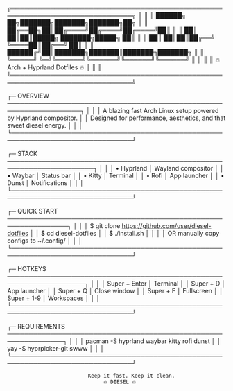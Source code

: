 ╔══════════════════════════════════════════════════════════════════════════════╗
║                                                                              ║
║    ██████╗ ██╗███████╗███████╗███████╗██╗                                   ║
║    ██╔══██╗██║██╔════╝██╔════╝██╔════╝██║                                   ║
║    ██║  ██║██║█████╗  ███████╗█████╗  ██║                                   ║
║    ██║  ██║██║██╔══╝  ╚════██║██╔══╝  ██║                                   ║
║    ██████╔╝██║███████╗███████║███████╗███████╗                              ║
║    ╚═════╝ ╚═╝╚══════╝╚══════╝╚══════╝╚══════╝                              ║
║                                                                              ║
║                    🔥 Arch + Hyprland Dotfiles 🔥                          ║
║                                                                              ║
╚══════════════════════════════════════════════════════════════════════════════╝

┌─ OVERVIEW ───────────────────────────────────────────────────────────────────┐
│                                                                              │
│  A blazing fast Arch Linux setup powered by Hyprland compositor.            │
│  Designed for performance, aesthetics, and that sweet diesel energy.        │
│                                                                              │
└──────────────────────────────────────────────────────────────────────────────┘

┌─ STACK ──────────────────────────────────────────────────────────────────────┐
│                                                                              │
│  • Hyprland      │ Wayland compositor                                       │
│  • Waybar        │ Status bar                                               │
│  • Kitty         │ Terminal                                                 │
│  • Rofi          │ App launcher                                             │
│  • Dunst         │ Notifications                                            │
│                                                                              │
└──────────────────────────────────────────────────────────────────────────────┘

┌─ QUICK START ────────────────────────────────────────────────────────────────┐
│                                                                              │
│  $ git clone https://github.com/user/diesel-dotfiles                        │
│  $ cd diesel-dotfiles                                                       │
│  $ ./install.sh                                                             │
│                                                                              │
│  OR manually copy configs to ~/.config/                                     │
│                                                                              │
└──────────────────────────────────────────────────────────────────────────────┘

┌─ HOTKEYS ────────────────────────────────────────────────────────────────────┐
│                                                                              │
│  Super + Enter    │ Terminal                                                │
│  Super + D        │ App launcher                                            │
│  Super + Q        │ Close window                                            │
│  Super + F        │ Fullscreen                                              │
│  Super + 1-9      │ Workspaces                                              │
│                                                                              │
└──────────────────────────────────────────────────────────────────────────────┘

┌─ REQUIREMENTS ───────────────────────────────────────────────────────────────┐
│                                                                              │
│  pacman -S hyprland waybar kitty rofi dunst                                 │
│  yay -S hyprpicker-git swww                                                 │
│                                                                              │
└──────────────────────────────────────────────────────────────────────────────┘

                              Keep it fast. Keep it clean.
                                   🔥 DIESEL 🔥
